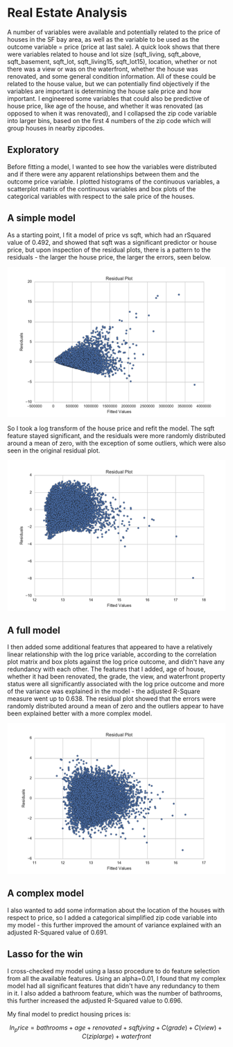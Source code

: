 # Real Estate Analysis

A number of variables were available and potentially related to the price of houses in the SF bay area, as well as the variable to be used as the outcome variable = price (price at last sale).
A quick look shows that there were variables related to house and lot size (sqft_living, sqft_above, sqft_basement, sqft_lot, sqft_living15, sqft_lot15), location, whether or not there was a view or was on the waterfront, whether the house was renovated, and some general condition information. All of these could be related to the house value, but we can potentially find objectively if the variables are important is determining the house sale price and how important.
I engineered some variables that could also be predictive of house price, like age of the house, and whether it was renovated (as opposed to when it was renovated), and I collapsed the zip code variable into larger bins, based on the first 4 numbers of the zip code which will group houses in nearby zipcodes.

## Exploratory

Before fitting a model, I wanted to see how the variables were distributed and if there were any apparent relationships between them and the outcome price variable. I plotted histograms of the continuous variables, a scatterplot matrix of the continuous variables and box plots of the categorical variables with respect to the sale price of the houses.

## A simple model

As a starting point, I fit a model of price vs sqft, which had an rSquared value of 0.492, and showed that sqft was a significant predictor or house price, but upon inspection of the residual plots, there is a pattern to the residuals - the larger the house price, the larger the errors, seen below.
<center>
  <img src="./figures/modelPriceSimple_residuals.pdf" alt="Simple Model Residuals">
</center>

So I took a log transform of the house price and refit the model. The sqft feature stayed significant, and the residuals were more randomly distributed around a mean of zero, with the exception of some outliers, which were also seen in the original residual plot.
<center>
  <img src="./figures/modelSimple_residuals.pdf" alt="Simple Model Log-transformed Residuals">
</center>

## A full model

I then added some additional features that appeared to have a relatively linear relationship with the log price variable, according to the correlation plot matrix and box plots against the log price outcome, and didn't have any redundancy with each other. The features that I added, age of house, whether it had been renovated, the grade, the view, and waterfront property status were all significantly associated with the log price outcome and more of the variance was explained in the model - the adjusted R-Square measure went up to 0.638.
The residual plot showed that the errors were randomly distributed around a mean of zero and the outliers appear to have been explained better with a more complex model.

<center>
  <img src="./figures/modelFull_residuals.pdf" alt="Full Model Log-transformed Residuals">
</center>

## A complex model

I also wanted to add some information about the location of the houses with respect to price, so I added a categorical simplified zip code variable into my model - this further improved the amount of variance explained with an adjusted R-Squared value of 0.691.

## Lasso for the win

I cross-checked my model using a lasso procedure to do feature selection from all the available features. Using an alpha=0.01, I found that my complex model had all significant features that didn't have any redundancy to them in it. I also added a bathroom feature, which was the number of bathrooms, this further increased the adjusted R-Squared value to 0.696.

My final model to predict housing prices is:

$$ ln_price = bathrooms + age + renovated + sqft_living + C(grade) + C(view) + C(ziplarge) + waterfront $$
